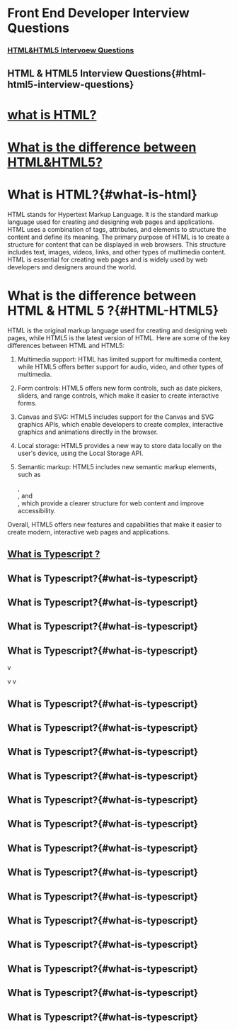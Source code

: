 # Front End Developer Interview Questions

### [HTML&HTML5 Intervoew Questions](#html-html5-interview-questions)

## HTML & HTML5 Interview Questions{#html-html5-interview-questions}

# [what is HTML?](#what-is-html)
# [What is the difference between HTML&HTML5?](#HTML-HTML5)
# What is HTML?{#what-is-html}
<p>
    HTML stands for Hypertext Markup Language. It is the standard markup language used for creating and designing web pages and applications. HTML uses a combination of tags, attributes, and elements to structure the content and define its meaning. The primary purpose of HTML is to create a structure for content that can be displayed in web browsers. This structure includes text, images, videos, links, and other types of multimedia content. HTML is essential for creating web pages and is widely used by web developers and designers around the world.
</p>

# What is the difference between HTML & HTML 5 ?{#HTML-HTML5}
<p>
    HTML is the original markup language used for creating and designing web pages, while HTML5 is the latest version of HTML. Here are some of the key differences between HTML and HTML5:

1. Multimedia support: HTML has limited support for multimedia content, while HTML5 offers better support for audio, video, and other types of multimedia.

2. Form controls: HTML5 offers new form controls, such as date pickers, sliders, and range controls, which make it easier to create interactive forms.

3. Canvas and SVG: HTML5 includes support for the Canvas and SVG graphics APIs, which enable developers to create complex, interactive graphics and animations directly in the browser.

4. Local storage: HTML5 provides a new way to store data locally on the user's device, using the Local Storage API.

5. Semantic markup: HTML5 includes new semantic markup elements, such as <article>, <section>, and <nav>, which provide a clearer structure for web content and improve accessibility.

Overall, HTML5 offers new features and capabilities that make it easier to create modern, interactive web pages and applications.
</p>

## [What is Typescript ?](#what-is-typescriptwhat-is-typescript)
## What is Typescript?{#what-is-typescript}

## What is Typescript?{#what-is-typescript}
## What is Typescript?{#what-is-typescript}

## What is Typescript?{#what-is-typescript}
v

v
v
## What is Typescript?{#what-is-typescript}
## What is Typescript?{#what-is-typescript}
## What is Typescript?{#what-is-typescript}

## What is Typescript?{#what-is-typescript}
## What is Typescript?{#what-is-typescript}
## What is Typescript?{#what-is-typescript}
## What is Typescript?{#what-is-typescript}
## What is Typescript?{#what-is-typescript}
## What is Typescript?{#what-is-typescript}

## What is Typescript?{#what-is-typescript}
## What is Typescript?{#what-is-typescript}
## What is Typescript?{#what-is-typescript}
## What is Typescript?{#what-is-typescript}
## What is Typescript?{#what-is-typescript}





